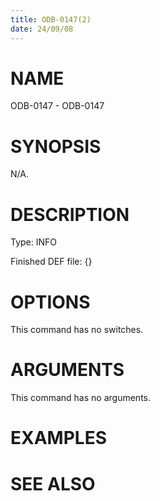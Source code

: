 ```yaml
---
title: ODB-0147(2)
date: 24/09/08
---
```


# NAME

ODB-0147 - ODB-0147

# SYNOPSIS

N/A.

# DESCRIPTION

Type: INFO

Finished DEF file: {}

# OPTIONS

This command has no switches.

# ARGUMENTS

This command has no arguments.

# EXAMPLES

# SEE ALSO
